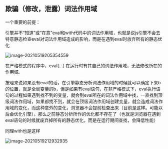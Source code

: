 ## 欺骗（修改，泄露）词法作用域

一个重要的前提：

引擎并不“知道”或“在意”eval和with代码中的词法作用域，也就是说js引擎不会去特意静态检查eval对词法作用域造成的影响，而是在遇到eval时放弃所有的静态优化

![image-20210519205354559](https://i.loli.net/2021/05/19/5U6iHcPYAFeZK7y.png)

在严格模式的程序中，eval(…) 在运行时有其自己的词法作用域，无法修改所在的作用域。

按理来说如果没有eval的话，在引擎静态分析词法作用域的时候就可以确定下来b的位置，就是全局变量的b，但是如果有eval语句，在非严格模式下，eval执行语句的过程如果遇到找不到的变量，就会到eval所在的词法作用域中找，一直找到顶级词法作用域，如果都找不到，就会在顶级词法作用域创建变量，就会造成词法作用域的变化，而这种意外的变化，浏览器不会提前检查出来（目前是这样。可能以后会优化引擎），那么之前静态分析所作的优化都不存在了（也就是浏览器在遇到eval语句的时候就废弃掉所有的静态优化，而是在运行期间查找，会降低性能）

同理with也是这样

![image-20210519212932935](https://i.loli.net/2021/05/19/OlnSidEvTPF2gta.png)

